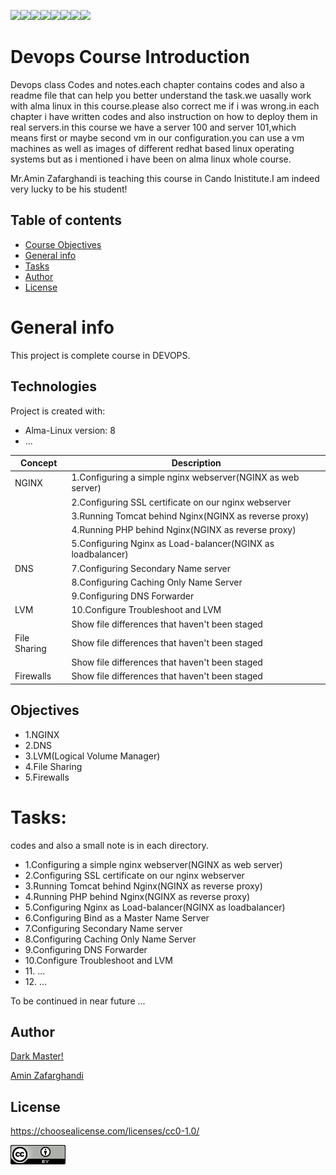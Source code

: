 
<img src="https://img.shields.io/badge/Linux-FCC624?style=for-the-badge&logo=linux&logoColor=black"><img src="https://img.shields.io/badge/Ansible-000000?style=for-the-badge&logo=ansible&logoColor=white"><img src="https://img.shields.io/badge/Python-FFD43B?style=for-the-badge&logo=python&logoColor=blue"><img src="https://img.shields.io/badge/Nginx-009639?style=for-the-badge&logo=nginx&logoColor=white"><img src="https://img.shields.io/badge/Docker-2CA5E0?style=for-the-badge&logo=docker&logoColor=white"><img src="https://img.shields.io/badge/Shell_Script-121011?style=for-the-badge&logo=gnu-bash&logoColor=white"><img src="https://img.shields.io/badge/VSCode-0078D4?style=for-the-badge&logo=visual%20studio%20code&logoColor=white"><img src="https://img.shields.io/badge/VIM-%2311AB00.svg?&style=for-the-badge&logo=vim&logoColor=white">


# Devops Course Introduction
<p>Devops class Codes and notes.each chapter contains codes and also a readme file that can help you better understand the task.we uasally work with alma linux in this course.please also correct me if i was wrong.in each chapter i have written codes and also instruction on how to deploy them in real servers.in this course we have a server 100 and server 101,which means first or maybe second vm in our configuration.you can use a vm machines as well as images of different redhat based linux operating systems but as i mentioned i have been on alma linux whole course.</p>
<p>Mr.Amin Zafarghandi is teaching this course in Cando Inistitute.I am indeed very lucky to be his student!</p>

## Table of contents
* [Course Objectives](#Objectives)
* [General info](#General)
* [Tasks](#tasks)
* [Author](#Author)
* [License](#license)


<h1>General info </h1>
This project is complete course in DEVOPS.  


## Technologies
Project is created with:
* Alma-Linux version: 8
* ...

| Concept | Description |
| --- | --- |
| NGINX | 1.Configuring a simple nginx webserver(NGINX as web server) |
|  | 2.Configuring SSL certificate on our nginx webserver |
|  | 3.Running Tomcat behind Nginx(NGINX as reverse proxy)|
|  | 4.Running PHP behind Nginx(NGINX as reverse proxy) |
|  | 5.Configuring Nginx as Load-balancer(NGINX as loadbalancer) |
| DNS | 7.Configuring Secondary Name server |
|  | 8.Configuring Caching Only Name Server |
|  | 9.Configuring DNS Forwarder |
| LVM | 10.Configure Troubleshoot and LVM |
|  | Show file differences that haven't been staged |
| File Sharing  | Show file differences that haven't been staged |
|  | Show file differences that haven't been staged |
| Firewalls | Show file differences that haven't been staged |

## Objectives
<ul>
<li>1.NGINX</li>
<li>2.DNS</li>
<li>3.LVM(Logical Volume Manager)</li>
<li>4.File Sharing</li>
<li>5.Firewalls</li>

</ul>

<h1>Tasks:</h1>
<p>codes and also a small note is in each directory.</p>
<ul>
<li>1.Configuring a simple nginx webserver(NGINX as web server)</li>
<li>2.Configuring SSL certificate on our nginx webserver</li>
<li>3.Running Tomcat behind Nginx(NGINX as reverse proxy)</li>
<li>4.Running PHP behind Nginx(NGINX as reverse proxy) </li>
<li>5.Configuring Nginx as Load-balancer(NGINX as loadbalancer)</li>
<li>6.Configuring Bind as a Master Name Server</li>
<li>7.Configuring Secondary Name server</li>
<li>8.Configuring Caching Only Name Server</li>
<li>9.Configuring DNS Forwarder</li>
<li>10.Configure Troubleshoot and LVM</li>
<li>11. ...</li>
<li>12. ...</li>
</ul>

<p>To be continued in near future ...</p>


## Author

[Dark Master!](https://github.com/pakoti)

[Amin Zafarghandi](https://ir.linkedin.com/in/amin-zafarghandi-b9556b134)


## License

https://choosealicense.com/licenses/cc0-1.0/


<img src=88x31.png>


## 